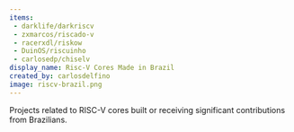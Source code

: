 ```yaml
---
items:
 - darklife/darkriscv
 - zxmarcos/riscado-v
 - racerxdl/riskow
 - DuinOS/riscuinho
 - carlosedp/chiselv
display_name: Risc-V Cores Made in Brazil
created_by: carlosdelfino 
image: riscv-brazil.png
---
```


Projects related to RISC-V cores built or receiving significant contributions from Brazilians.
